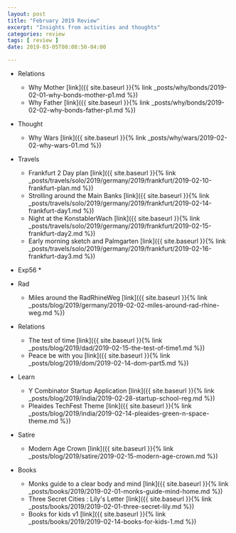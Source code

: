 ```yaml
---
layout: post
title: "February 2019 Review"
excerpt: "Insights from activities and thoughts"
categories: review
tags: [ review ]
date: 2019-03-05T08:08:50-04:00

---
```


* Relations
  * Why Mother [link]({{ site.baseurl }}{% link _posts/why/bonds/2019-02-01-why-bonds-mother-p1.md  %})
  * Why Father [link]({{ site.baseurl }}{% link _posts/why/bonds/2019-02-02-why-bonds-father-p1.md %})

* Thought
  * Why Wars [link]({{ site.baseurl }}{% link _posts/why/wars/2019-02-02-why-wars-01.md %})

* Travels
  * Frankfurt 2 Day plan [link]({{ site.baseurl }}{% link _posts/travels/solo/2019/germany/2019/frankfurt/2019-02-10-frankfurt-plan.md %})
  * Strolling around the Main Banks [link]({{ site.baseurl }}{% link _posts/travels/solo/2019/germany/2019/frankfurt/2019-02-14-frankfurt-day1.md %})
  * Night at the KonstablerWach [link]({{ site.baseurl }}{% link _posts/travels/solo/2019/germany/2019/frankfurt/2019-02-15-frankfurt-day2.md %})
  * Early morning sketch and Palmgarten [link]({{ site.baseurl }}{% link _posts/travels/solo/2019/germany/2019/frankfurt/2019-02-16-frankfurt-day3.md %})

* Exp56
  *

* Rad
  * Miles around the RadRhineWeg [link]({{ site.baseurl }}{% link _posts/blog/2019/germany/2019-02-02-miles-around-rad-rhine-weg.md %})

* Relations
  * The test of time [link]({{ site.baseurl }}{% link _posts/blog/2019/dad/2019-02-15-the-test-of-time1.md %})
  * Peace be with you [link]({{ site.baseurl }}{% link _posts/blog/2019/dom/2019-02-14-dom-part5.md %})

* Learn
  * Y Combinator Startup Application [link]({{ site.baseurl }}{% link _posts/blog/2019/india/2019-02-28-startup-school-reg.md %})
  * Pleaides TechFest Theme [link]({{ site.baseurl }}{% link _posts/blog/2019/india/2019-02-14-pleaides-green-n-space-theme.md %})

* Satire
  * Modern Age Crown [link]({{ site.baseurl }}{% link _posts/blog/2019/satire/2019-02-15-modern-age-crown.md %})

* Books
  * Monks guide to a clear body and mind [link]({{ site.baseurl }}{% link _posts/books/2019/2019-02-01-monks-guide-mind-home.md %})
  * Three Secret Cities : Lily's Letter [link]({{ site.baseurl }}{% link _posts/books/2019/2019-02-01-three-secret-lily.md %})
  * Books for kids v1 [link]({{ site.baseurl }}{% link _posts/books/2019/2019-02-14-books-for-kids-1.md  %})
